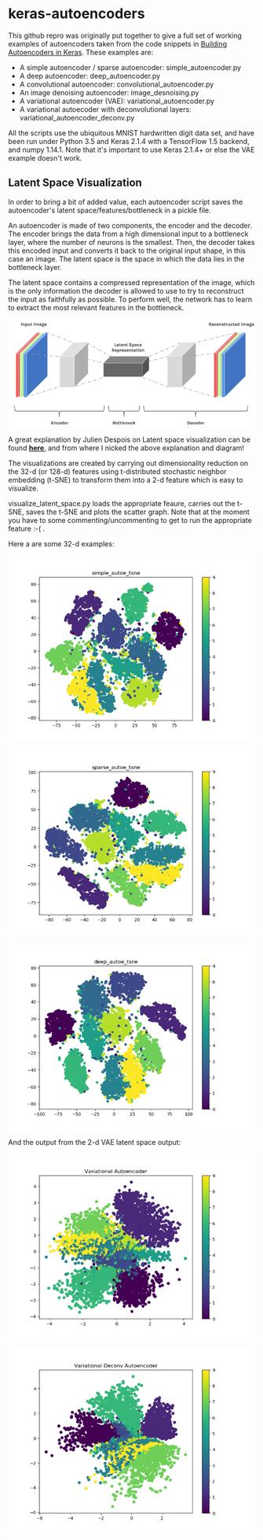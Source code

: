 # keras-autoencoders

This github repro was originally put together to give a full set of
working examples of autoencoders taken from the code snippets in
[Building Autoencoders in Keras](https://blog.keras.io/building-autoencoders-in-keras.html).
These examples are:

* A simple autoencoder / sparse autoencoder: simple\_autoencoder.py
* A deep autoencoder: deep\_autoencoder.py
* A convolutional autoencoder: convolutional\_autoencoder.py
* An image denoising autoencoder: image\_desnoising.py
* A variational autoencoder (VAE): variational\_autoencoder.py
* A variational autoecoder with deconvolutional layers: variational\_autoencoder\_deconv.py

All the scripts use the ubiquitous MNIST hardwritten digit data set,
and have been run under Python 3.5 and Keras 2.1.4 with a TensorFlow 1.5
backend, and numpy 1.14.1. Note that it's important to use Keras 2.1.4+
or else the VAE example doesn't work.

## Latent Space Visualization

In order to bring a bit of added value, each autoencoder script saves
the autoencoder's latent space/features/bottleneck in a pickle file.

An autoencoder is made of two components, the encoder and the decoder.
The encoder brings the data from a high dimensional input to a bottleneck
layer, where the number of neurons is the smallest. Then, the decoder takes
this encoded input and converts it back to the original input shape, in
this case an image. The latent space is the space in which the data lies
in the bottleneck layer.

The latent space contains a compressed representation of the image,
which is the only information the decoder is allowed to use to try to
reconstruct the input as faithfully as possible. To perform well, the
network has to learn to extract the most relevant features in the bottleneck.

![Autoencode latent space](assets/autoencoder_latent_space.png)

A great explanation by Julien Despois on Latent space visualization can
be found **[here](https://medium.com/@juliendespois/latent-space-visualization-deep-learning-bits-2-bd09a46920df)**,
and from where I nicked the above explanation and diagram!

The visualizations are created by carrying out dimensionality reduction
on the 32-d (or 128-d) features using t-distributed stochastic neighbor
embedding (t-SNE) to transform them into a 2-d feature which is easy to
visualize.

visualize\_latent\_space.py loads the appropriate feaure, carries out
the t-SNE, saves the t-SNE and plots the scatter graph. Note that at
the moment you have to some commenting/uncommenting to get to run the
appropriate feature :-( .

Here a are some 32-d examples:

![simple autoencoder latent space](assets/simple_autoe_tsne.png)

![sparse autoencoder latent space](assets/sparse_autoe_tsne.png)

![deep autoencoder latent space](assets/deep_autoe_tsne.png)

And the output from the 2-d VAE latent space output:

![variational autoencoder latent space](assets/variational_autoe_lspace.png)

![variational autoencoder latent space](assets/variational_autoe_deconv_lspace.png)
